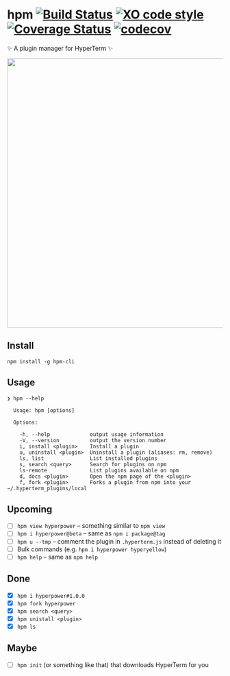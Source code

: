 # hpm [![Build Status](https://travis-ci.org/matheuss/hpm.svg?branch=master)](https://travis-ci.org/matheuss/hpm) [![XO code style](https://img.shields.io/badge/code_style-XO-5ed9c7.svg)](https://github.com/sindresorhus/xo) [![Coverage Status](https://coveralls.io/repos/github/matheuss/hpm/badge.svg?branch=master)](https://coveralls.io/github/matheuss/hpm?branch=master) [![codecov](https://codecov.io/gh/matheuss/hpm/branch/master/graph/badge.svg)](https://codecov.io/gh/matheuss/hpm)


✨ A plugin manager for HyperTerm ✨

<img src="https://raw.githubusercontent.com/matheuss/hpm/master/screenshot.gif?v=2" width="629">

## Install

```
npm install -g hpm-cli
```

## Usage

```
❯ hpm --help

  Usage: hpm [options]

  Options:

    -h, --help             output usage information
    -V, --version          output the version number
    i, install <plugin>    Install a plugin
    u, uninstall <plugin>  Uninstall a plugin (aliases: rm, remove)
    ls, list               List installed plugins
    s, search <query>      Search for plugins on npm
    ls-remote              List plugins available on npm
    d, docs <plugin>       Open the npm page of the <plugin>
    f, fork <plugin>       Forks a plugin from npm into your ~/.hyperterm_plugins/local
```

## Upcoming
- [ ] `hpm view hyperpower` – something similar to `npm view`
- [ ] `hpm i hyperpower@beta` – same as `npm i package@tag`
- [ ] `hpm u --tmp` – comment the plugin in `.hyperterm.js` instead of deleting it
- [ ] Bulk commands (e.g. `hpm i hyperpower hyperyellow`)
- [ ] `hpm help` – same as `npm help`

## Done 
- [x] `hpm i hyperpower#1.0.0`
- [x] `hpm fork hyperpower`
- [x] `hpm search <query>`
- [x] `hpm unistall <plugin>`
- [x] `hpm ls`

## Maybe
- [ ] `hpm init` (or something like that) that downloads HyperTerm for you
